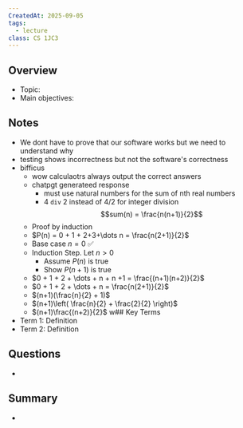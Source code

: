 ```yaml
---
CreatedAt: 2025-09-05
tags:
  - lecture
class: CS 1JC3
---
```

## Overview
- Topic:
- Main objectives:

## Notes
- We dont have to prove that our software works but we need to understand why
- testing shows incorrectness but not the software's correctness
- bifficus
	- wow calculaotrs always output the correct answers
	- chatpgt generateed response
		- must use natural numbers for the sum of nth real numbers
		- 4 ``div`` 2 instead of 4/2 for integer division
			$$sum(n) = \frac{n(n+1)}{2}$$
	- Proof by induction
	- $P(n) = 0 + 1 + 2+3+\dots n = \frac{n(2+1)}{2}$
	- Base case $n = 0$ ✅
	- Induction Step. Let $n >0$
		- Assume $P(n)$ is true
		- Show $P(n+1)$ is true
	- $0 + 1 + 2 + \dots + n + n +1 = \frac{(n+1)(n+2)}{2}$
	- $0 + 1 + 2 + \dots + n = \frac{n(2+1)}{2}$ 
	- $(n+1)(\frac{n}{2} + 1)$
	- $(n+1)\left( \frac{n}{2} + \frac{2}{2} \right)$
	- $(n+1)\frac{(n+2)}{2}$
w## Key Terms
- Term 1: Definition
- Term 2: Definition

## Questions
- 

## Summary
- 
